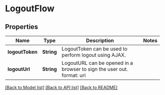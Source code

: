# LogoutFlow

## Properties
Name | Type | Description | Notes
------------ | ------------- | ------------- | -------------
**logoutToken** | **String** | LogoutToken can be used to perform logout using AJAX. | 
**logoutUrl** | **String** | LogoutURL can be opened in a browser to sign the user out.  format: uri | 

[[Back to Model list]](../README.md#documentation-for-models) [[Back to API list]](../README.md#documentation-for-api-endpoints) [[Back to README]](../README.md)


